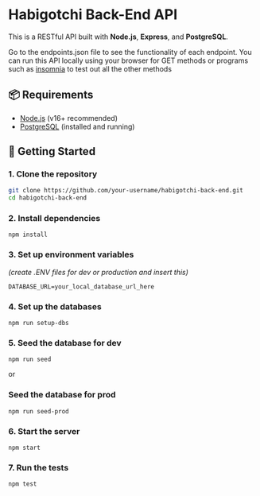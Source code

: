 # Habigotchi Back-End API

This is a RESTful API built with **Node.js**, **Express**, and **PostgreSQL**.

Go to the endpoints.json file to see the functionality of each endpoint. You can run this API locally using your browser for GET methods or programs such as [insomnia](https://insomnia.rest/download) to test out all the other methods

## 📦 Requirements

- [Node.js](https://nodejs.org/) (v16+ recommended)
- [PostgreSQL](https://www.postgresql.org/) (installed and running)

## 🚀 Getting Started

### 1. Clone the repository

```bash
git clone https://github.com/your-username/habigotchi-back-end.git
cd habigotchi-back-end
```
### 2. Install dependencies 
```
npm install
```

### 3. Set up environment variables
_(create .ENV files for dev or production and insert this)_
```
DATABASE_URL=your_local_database_url_here
```

### 4. Set up the databases
```
npm run setup-dbs
```

### 5. Seed the database for dev
```
npm run seed
```
or 
### Seed the database for prod
```
npm run seed-prod
```

### 6. Start the server
```
npm start
```
### 7. Run the tests
```
npm test
```
